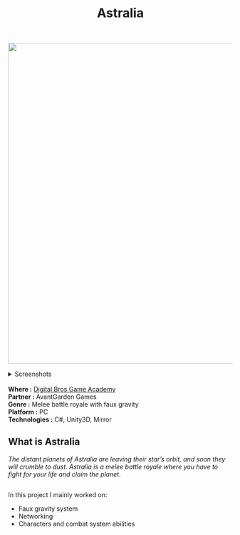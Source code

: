 <h1 align="center"> Astralia </h1><br />

<p align="center">
  <img src="https://user-images.githubusercontent.com/90765280/190441501-e0903ab1-465e-4873-acc9-278890b21f6b.jpg" alt="" width="720"/>
</p>

<details><summary>Screenshots</summary>
  <p align="center">
    <img src="https://user-images.githubusercontent.com/90765280/190441785-6cf57f71-e80b-4f64-840b-9ff69d3968b5.PNG" alt="" width="720"/>
    <img src="https://user-images.githubusercontent.com/90765280/190441870-1bad04c0-1af3-40de-a288-51afefd7d7f4.PNG" alt="" width="720"/> 
    <img src="https://user-images.githubusercontent.com/90765280/190441934-37311dc1-b66b-4e47-bcdb-dd20dc2553c6.PNG" alt="" width="720"/>
    <img src="https://user-images.githubusercontent.com/90765280/190442447-07408aa1-f92e-479a-a13e-1f06698bdb40.PNG" alt="" width="720"/>
    <img src="https://user-images.githubusercontent.com/90765280/190442599-c8493d63-2aba-4d18-84db-03fdde594eb7.PNG" alt="" width="720"/>    
    <img src="https://user-images.githubusercontent.com/90765280/190442620-e70d70d2-05c6-49bd-82bc-c294365d6d38.PNG" alt="" width="720"/>    
  </p>
</details>

<br />
<b>Where :</b> <a href="https://dbgameacademy.it/?gclid=Cj0KCQjw8uOWBhDXARIsAOxKJ2GLU5Ea6NNwwBL4gu1LutBM2M50qc8DkTI3tR4O2n3y5AZv8C5EZOcaAhvtEALw_wcB"> Digital Bros Game Academy </a><br />
<b>Partner :</b> AvantGarden Games <br />
<b>Genre :</b> Melee battle royale with faux gravity <br />
<b>Platform :</b> PC <br />
<b>Technologies :</b> C#, Unity3D, Mirror <br />

## What is Astralia
<i> The distant planets of Astralia are leaving their star’s orbit, and soon they will crumble to dust. Astralia is a melee battle royale where you have to fight for your life and claim the planet. </i>

##
In this project I mainly worked on:
<ul>
  <li> Faux gravity system </li>
  <li> Networking </a></li>
  <li> Characters and combat system abilities</li>
</ul>
